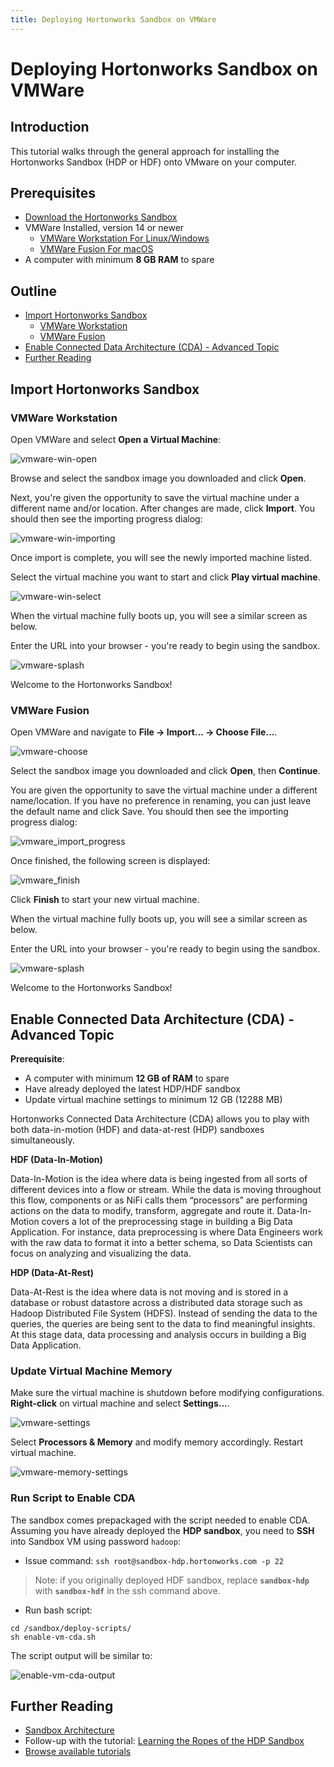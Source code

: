 ```yaml
---
title: Deploying Hortonworks Sandbox on VMWare
---
```


# Deploying Hortonworks Sandbox on VMWare

## Introduction

This tutorial walks through the general approach for installing the Hortonworks Sandbox (HDP or HDF) onto VMware on your computer.

## Prerequisites

-   [Download the Hortonworks Sandbox](https://hortonworks.com/downloads/#sandbox)
-   VMWare Installed, version 14 or newer
    -   [VMWare Workstation For Linux/Windows](https://www.vmware.com/products/workstation-pro.html)
    -   [VMWare Fusion For macOS](http://www.vmware.com/products/fusion.html)
-   A computer with minimum **8 GB RAM** to spare

## Outline

-   [Import Hortonworks Sandbox](#import-hortonworks-sandbox)
    -   [VMWare Workstation](#vmware-workstation)
    -   [VMWare Fusion](#vmware-fusion)
-   [Enable Connected Data Architecture (CDA) - Advanced Topic](#enable-connected-data-architecture-cda---advanced-topic)
-   [Further Reading](#further-reading)

## Import Hortonworks Sandbox

### VMWare Workstation

Open VMWare and select **Open a Virtual Machine**:

![vmware-win-open](assets/vmware-win-open.jpg)

Browse and select the sandbox image you downloaded and click **Open**.

Next, you're given the opportunity to save the virtual machine under a different name and/or location. After changes are made, click **Import**. You should then see the importing progress dialog:

![vmware-win-importing](assets/vmware-win-importing.jpg)

Once import is complete, you will see the newly imported machine listed.

Select the virtual machine you want to start and click **Play virtual machine**.

![vmware-win-select](assets/vmware-win-select.jpg)

When the virtual machine fully boots up, you will see a similar screen as below.

Enter the URL into your browser - you're ready to begin using the sandbox.

![vmware-splash](assets/vmware-splash.jpg)

Welcome to the Hortonworks Sandbox!

### VMWare Fusion

Open VMWare and navigate to **File -> Import... -> Choose File...**.

![vmware-choose](assets/vmware-choose.jpg)

Select the sandbox image you downloaded and click **Open**, then **Continue**.

You are given the opportunity to save the virtual machine under a different name/location. If you have no preference in renaming, you can just leave the default name and click Save. You should then see the importing progress dialog:

![vmware_import_progress](assets/vmware-importing.jpg)

Once finished, the following screen is displayed:

![vmware_finish](assets/vmware-finish.jpg)

Click **Finish** to start your new virtual machine.

When the virtual machine fully boots up, you will see a similar screen as below.

Enter the URL into your browser - you're ready to begin using the sandbox.

![vmware-splash](assets/vmware-splash.jpg)

Welcome to the Hortonworks Sandbox!

## Enable Connected Data Architecture (CDA) - Advanced Topic

**Prerequisite**:
-   A computer with minimum **12 GB of RAM** to spare
-   Have already deployed the latest HDP/HDF sandbox
-   Update virtual machine settings to minimum 12 GB (12288 MB)

Hortonworks Connected Data Architecture (CDA) allows you to play with both data-in-motion (HDF) and data-at-rest (HDP) sandboxes simultaneously.

**HDF (Data-In-Motion)**

Data-In-Motion is the idea where data is being ingested from all sorts of different devices into a flow or stream. While the data is moving throughout this flow, components or as NiFi calls them “processors” are performing actions on the data to modify, transform, aggregate and route it. Data-In-Motion covers a lot of the preprocessing stage in building a Big Data Application. For instance, data preprocessing is where Data Engineers work with the raw data to format it into a better schema, so Data Scientists can focus on analyzing and visualizing the data.

**HDP (Data-At-Rest)**

Data-At-Rest is the idea where data is not moving and is stored in a database or robust datastore across a distributed data storage such as Hadoop Distributed File System (HDFS). Instead of sending the data to the queries, the queries are being sent to the data to find meaningful insights. At this stage data, data processing and analysis occurs in building a Big Data Application.

### Update Virtual Machine Memory

Make sure the virtual machine is shutdown before modifying configurations. **Right-click** on virtual machine and select **Settings...**.

![vmware-settings](assets/vmware-settings.jpg)

Select **Processors & Memory** and modify memory accordingly. Restart virtual machine.

![vmware-memory-settings](assets/vmware-memory-settings.jpg)

### Run Script to Enable CDA

The sandbox comes prepackaged with the script needed to enable CDA. Assuming you have already deployed the **HDP sandbox**, you need to **SSH** into Sandbox VM using password `hadoop`:

-   Issue command: `ssh root@sandbox-hdp.hortonworks.com -p 22`

> Note: if you originally deployed HDF sandbox, replace **`sandbox-hdp`** with **`sandbox-hdf`** in the ssh command above.

-   Run bash script:

```
cd /sandbox/deploy-scripts/
sh enable-vm-cda.sh
```

The script output will be similar to:

![enable-vm-cda-output](assets/enable-vm-cda-output.jpg)

## Further Reading

-   [Sandbox Architecture](https://hortonworks.com/tutorial/sandbox-architecture/)
-   Follow-up with the tutorial: [Learning the Ropes of the HDP Sandbox](https://hortonworks.com/tutorial/learning-the-ropes-of-the-hortonworks-sandbox)
-   [Browse available tutorials](https://hortonworks.com/tutorials/)
